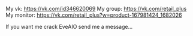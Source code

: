 My vk: https://vk.com/id346620069
My group: https://vk.com/retail_plus
My monitor: https://vk.com/retail_plus?w=product-167981424_1682026

If you want me crack EveAIO send me a message...
